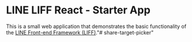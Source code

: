 # LINE LIFF React - Starter App
This is a small web application that demonstrates the basic functionality of the [LINE Front-end Framework (LIFF)](https://developers.line.biz/en/docs/liff/overview/)."# share-target-picker" 
